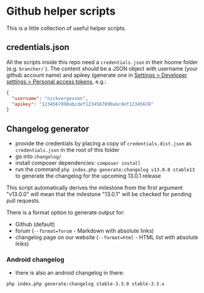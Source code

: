 # Github helper scripts

This is a little collection of useful helper scripts.

## credentials.json

All the scripts inside this repo need a `credentials.json` in their hoome folder (e.g. `brancher/` ). The content should be a JSON object with username (your github account name) and apikey (generate one in [Settings > Developer settings > Personal access tokens](https://github.com/settings/tokens), e.g.:
```json
{
  "username": "nickvergessen",
  "apikey": "1234567890abcdef1234567890abcdef12345678"
}
```

## Changelog generator

* provide the credentials by placing a copy of `credentials.dist.json` as `credentials.json` in the root of this folder
* go into `changelog/`
* install composer dependencies: `composer install`
* run the command `php index.php generate:changelog v13.0.0 stable13` to generate the changelog for the upcoming 13.0.1 release

This script automatically derives the milestone from the first argument "v13.0.0" will mean that the milestone "13.0.1" will be checked for pending pull requests.

There is a format option to generate output for:
 * Github (default)
 * forum (`--format=forum` - Markdown with absolute links)
 * changelog page on our website (`--format=html` - HTML list with absolute links)


 ### Android changelog

 * there is also an android changelog in there:

 ```
 php index.php generate:changelog stable-3.3.0 stable-3.3.x
 ```

 

